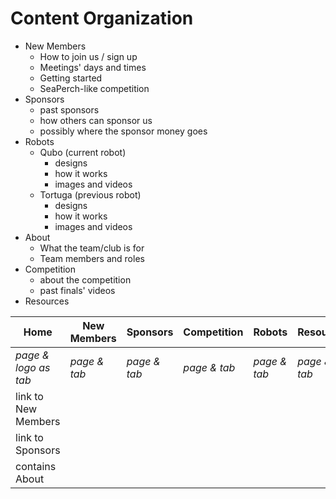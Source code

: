 # Content Organization

* New Members
   * How to join us / sign up
   * Meetings' days and times
   * Getting started
   * SeaPerch-like competition
* Sponsors
   * past sponsors
   * how others can sponsor us
   * possibly where the sponsor money goes
* Robots
   * Qubo (current robot)
       * designs
       * how it works
       * images and videos
   * Tortuga (previous robot)
       * designs
       * how it works
       * images and videos
* About
   * What the team/club is for
   * Team members and roles
* Competition
   * about the competition
   * past finals' videos
* Resources

Home | New Members | Sponsors | Competition | Robots | Resources | About
| --- | --- | --- | --- | --- | --- | --- |
*page & logo as tab* | *page & tab* | *page & tab* | *page & tab* | *page & tab* | *page & tab* | *section* | 
link to New Members | | | | |
link to Sponsors | | | | |
contains About | | | | |

